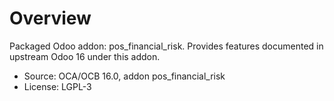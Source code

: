 # Overview

Packaged Odoo addon: pos_financial_risk. Provides features documented in upstream Odoo 16 under this addon.

- Source: OCA/OCB 16.0, addon pos_financial_risk
- License: LGPL-3
